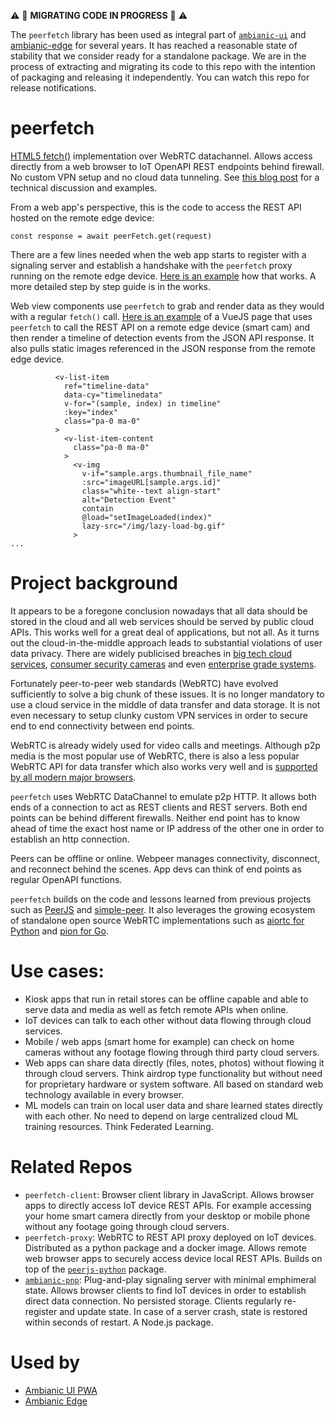 
:warning: :construction: **MIGRATING CODE IN PROGRESS** :construction: :warning: 

The `peerfetch` library has been used as integral part of [`ambianic-ui`](https://github.com/ambianic/ambianic-ui/blob/master/src/remote/peer-fetch.js) and [ambianic-edge](https://github.com/ambianic/peerjs-python/blob/master/src/peerjs/ext/http_proxy.py) for several years. It has reached a reasonable state of stability that we consider ready for a standalone package. We are in the process of extracting and migrating its code to this repo with the intention of packaging and releasing it independently. You can watch this repo for release notifications.

# peerfetch

[HTML5 fetch()](https://developer.mozilla.org/en-US/docs/Web/API/Fetch_API/Using_Fetch) implementation over WebRTC datachannel. Allows access directly from a web browser to IoT OpenAPI REST endpoints behind firewall. No custom VPN setup and no cloud data tunneling. See [this blog post](https://webrtchacks.com/private-home-surveillance-with-the-webrtc-datachannel/) for a technical discussion and examples.

From a web app's perspective, this is the code to access the REST API hosted on the remote edge device:

```
const response = await peerFetch.get(request)
```

There are a few lines needed when the web app starts to register with a signaling server and establish a handshake with the `peerfetch` proxy running on the remote edge device. [Here is an example](https://github.com/ambianic/ambianic-ui/blob/cc29e6f4e972d69b17c00b43077a81952be8208e/src/store/pnp.js#L268) how that works. A more detailed step by step guide is in the works.

Web view components use `peerfetch` to grab and render data as they would with a regular `fetch()` call. [Here is an example](https://github.com/ambianic/ambianic-ui/blob/cc29e6f4e972d69b17c00b43077a81952be8208e/src/views/Timeline.vue#L27) of a VueJS page that uses `peerfetch` to call the REST API on a remote edge device (smart cam) and then render a timeline of detection events from the JSON API response. It also pulls static images referenced in the JSON response from the remote edge device.

```vue
          <v-list-item
            ref="timeline-data"
            data-cy="timelinedata"
            v-for="(sample, index) in timeline"
            :key="index"
            class="pa-0 ma-0"
          >
            <v-list-item-content
              class="pa-0 ma-0"
            >
              <v-img
                v-if="sample.args.thumbnail_file_name"
                :src="imageURL[sample.args.id]"
                class="white--text align-start"
                alt="Detection Event"
                contain
                @load="setImageLoaded(index)"
                lazy-src="/img/lazy-load-bg.gif"
              >
...              

```

# Project background

It appears to be a foregone conclusion nowadays that all data should be stored in the cloud and all web services should be served by public cloud APIs. This works well for a great deal of applications, but not all. As it turns out the cloud-in-the-middle approach leads to substantial violations of user data privacy. There are widely publicised breaches in [big tech cloud services](https://blog.storagecraft.com/7-infamous-cloud-security-breaches/), [consumer security cameras](https://www.safewise.com/blog/latest-home-security-breaches-and-responses/) and even [enterprise grade systems](https://www.bloomberg.com/news/articles/2021-03-09/hackers-expose-tesla-jails-in-breach-of-150-000-security-cams).

Fortunately peer-to-peer web standards (WebRTC) have evolved sufficiently to solve a big chunk of these issues. It is no longer mandatory to use a cloud service in the middle of data transfer and data storage. It is not even necessary to setup clunky custom VPN services in order to secure end to end connectivity between end points.

WebRTC is already widely used for video calls and meetings. Although p2p media is the most popular use of WebRTC, there is also a less popular WebRTC API for data transfer which also works very well and is [supported by all modern major browsers](https://developer.mozilla.org/en-US/docs/Web/API/RTCDataChannel#browser_compatibility). 

`peerfetch` uses WebRTC DataChannel to emulate p2p HTTP. It allows both ends of a connection to act as REST clients and REST servers. Both end points can be behind different firewalls. Neither end point has to know ahead of time the exact host name or IP address of the other one in order to establish an http connection. 

Peers can be offline or online. Webpeer manages connectivity, disconnect, and reconnect behind the scenes. App devs can think of end points as regular OpenAPI functions. 

`peerfetch` builds on the code and lessons learned from previous projects such as [PeerJS](https://peerjs.com/) and [simple-peer](https://github.com/feross/simple-peer). It also leverages the growing ecosystem of standalone open source WebRTC implementations such as [aiortc for Python](https://github.com/aiortc/aiortc) and [pion for Go](https://github.com/pion/webrtc).


# Use cases:

- Kiosk apps that run in retail stores can be offline capable and able to serve data and media as well as fetch remote APIs when online. 
- IoT devices can talk to each other without data flowing through cloud services. 
- Mobile / web apps (smart home for example) can check on home cameras without any footage flowing through third party cloud servers. 
- Web apps can share data directly (files, notes, photos) without flowing it through cloud servers. Think airdrop type functionality but without need for proprietary hardware or system software. All based on standard web technology available in every browser. 
- ML models can train on local user data and share learned states directly with each other. No need to depend on large centralized cloud ML training resources. Think Federated Learning. 

# Related Repos

- `peerfetch-client`: Browser client library in JavaScript. Allows browser apps to directly access IoT device REST APIs. For example accessing your home smart camera directly from your desktop or mobile phone without any footage going through cloud servers.
- `peerfetch-proxy`: WebRTC to REST API proxy deployed on IoT devices. Distributed as a python package and a docker image. Allows remote web browser apps to securely access device local REST APIs. Builds on top of the [`peerjs-python`](https://github.com/ambianic/peerjs-python) package.
- [`ambianic-pnp`](https://github.com/ambianic/ambianic-pnp): Plug-and-play signaling server with minimal emphimeral state. Allows browser clients to find IoT devices in order to establish direct data connection. No persisted storage. Clients regularly re-register and update state. In case of a server crash, state is restored within seconds of restart. A Node.js package.

# Used by

- [Ambianic UI PWA](https://github.com/ambianic/ambianic-ui)
- [Ambianic Edge](https://github.com/ambianic/ambianic-edge)
